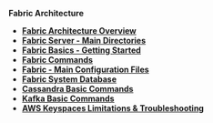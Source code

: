 <strong>Fabric Architecture<strong>
        
<ul>
        <li><a href="/articles/02_fabric_architecture/01_fabric_architecture_overview.md">Fabric Architecture Overview</a></li>
        <li><a href="/articles/02_fabric_architecture/02_fabric_directories.md">Fabric Server - Main Directories</a></li>
        <li><a href="/articles/02_fabric_architecture/03_fabric_basics_getting_started.md">Fabric Basics - Getting Started</a></li>
        <li><a href="/articles/02_fabric_architecture/04_fabric_commands.md">Fabric Commands</a></li>
        <li><a href="/articles/02_fabric_architecture/05_fabric_main_configuration_files.md">Fabric - Main Configuration Files</a></li>
        <li><a href="/articles/02_fabric_architecture/06_cassandra_keyspaces_for_fabric.md">Fabric System Database</a></li>
        <li><a href="/articles/02_fabric_architecture/07_cassandra_basic_commands.md">Cassandra Basic Commands</a></li>
        <li><a href="/articles/02_fabric_architecture/08_kafka_basic_commands.md">Kafka Basic Commands</a></li>
	<li><a href="/articles/02_fabric_architecture/09_AWS_keyspaces.md">AWS Keyspaces Limitations & Troubleshooting</a></li>
</ul>

